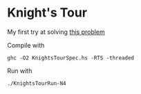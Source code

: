 
Knight's Tour
=============

My first try at solving [this problem](http://en.wikipedia.org/wiki/Knight's_tour) 


Compile with

    ghc -O2 KnightsTourSpec.hs -RTS -threaded

Run with

    ./KnightsTourRun-N4

